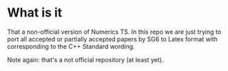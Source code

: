 # What is it

That a non-official version of Numerics TS. In this repo we are just trying to port all accepted or partially accepted papers by SG6 to Latex format with corresponding to the C++ Standard wording.

Note again: that's a not official repository (at least yet).
